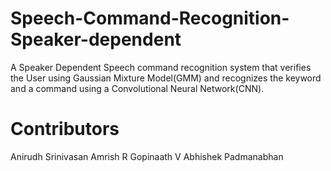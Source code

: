 # Speech-Command-Recognition-Speaker-dependent

A Speaker Dependent Speech command recognition system that verifies the User using Gaussian Mixture Model(GMM)
and recognizes the keyword and a command using a Convolutional Neural Network(CNN).

# Contributors

Anirudh Srinivasan
Amrish R
Gopinaath V
Abhishek Padmanabhan
